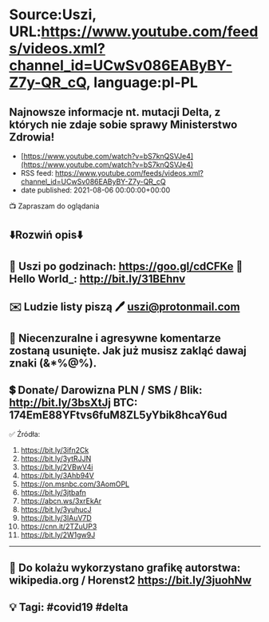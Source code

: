 # Source:Uszi, URL:https://www.youtube.com/feeds/videos.xml?channel_id=UCwSv086EAByBY-Z7y-QR_cQ, language:pl-PL

## Najnowsze informacje nt. mutacji Delta, z których nie zdaje sobie sprawy Ministerstwo Zdrowia!
 - [https://www.youtube.com/watch?v=bS7knQSVJe4](https://www.youtube.com/watch?v=bS7knQSVJe4)
 - RSS feed: https://www.youtube.com/feeds/videos.xml?channel_id=UCwSv086EAByBY-Z7y-QR_cQ
 - date published: 2021-08-06 00:00:00+00:00

📺 Zapraszam do oglądania

⬇️Rozwiń opis⬇️
------------------------------------------------------------
👀 Uszi po godzinach: https://goo.gl/cdCFKe
👀 Hello World_: http://bit.ly/31BEhnv
------------------------------------------------------------
✉️ Ludzie listy piszą 
🖊️ uszi@protonmail.com
------------------------------------------------------------
👺 Niecenzuralne i agresywne komentarze zostaną usunięte.  Jak już musisz zakląć dawaj znaki (&*%@%).
------------------------------------------------------------
💲 Donate/ Darowizna
PLN / SMS / Blik: http://bit.ly/3bsXtJj
BTC: 174EmE88YFtvs6fuM8ZL5yYbik8hcaY6ud
-------------------------------------------------------------
✅ Źródła:
1. https://bit.ly/3ifn2Ck
2. https://bit.ly/3ytRJJN
3. https://bit.ly/2VBwV4i
4. https://bit.ly/3Ahb94V
5. https://on.msnbc.com/3AomOPL
6. https://bit.ly/3jtbafn
7. https://abcn.ws/3xrEkAr
8. https://bit.ly/3yuhucJ
9. https://bit.ly/3lAuV7D
10. https://cnn.it/2TZuUP3
11. https://bit.ly/2W1gw9J
---------------------------------------------------------------
🎴 Do kolażu wykorzystano grafikę autorstwa: 
wikipedia.org / Horenst2
https://bit.ly/3juohNw
---------------------------------------------------------------
💡 Tagi: #covid19 #delta
--------------------------------------------------------------

